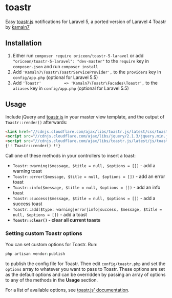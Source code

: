 toastr
======

Easy [toastr.js](https://github.com/CodeSeven/toastr) notifications for Laravel 5, a ported version of Laravel 4 Toastr by [kamaln7](https://github.com/kamaln7/toastr)

Installation
------------

1. Either run `composer require oriceon/toastr-5-laravel` or add `"oriceon/toastr-5-laravel": "dev-master"` to the `require` key in `composer.json` and run `composer install`
2. Add `'Kamaln7\Toastr\ToastrServiceProvider',` to the `providers` key in `config/app.php` (optional for Laravel 5.5)
3. Add `'Toastr'          => 'Kamaln7\Toastr\Facades\Toastr',` to the `aliases` key in `config/app.php` (optional for Laravel 5.5)

Usage
-----

Include jQuery and [toastr.js](https://github.com/CodeSeven/toastr) in your master view template, and the output of    `Toastr::render()` afterwards:

``` html
<link href="//cdnjs.cloudflare.com/ajax/libs/toastr.js/latest/css/toastr.min.css" rel="stylesheet">
<script src="//cdnjs.cloudflare.com/ajax/libs/jquery/2.1.3/jquery.min.js"></script>
<script src="//cdnjs.cloudflare.com/ajax/libs/toastr.js/latest/js/toastr.min.js"></script>
{!! Toastr::render() !!}
```

Call one of these methods in your controllers to insert a toast:
  - `Toastr::warning($message, $title = null, $options = [])` - add a warning toast
  - `Toastr::error($message, $title = null, $options = [])` - add an error toast
  - `Toastr::info($message, $title = null, $options = [])` - add an info toast
  - `Toastr::success($message, $title = null, $options = [])` - add a success toast
  - `Toastr::add($type: warning|error|info|success, $message, $title = null, $options = [])` - add a toast
  - **`Toastr::clear()` - clear all current toasts**

### Setting custom Toastr options

You can set custom options for Toastr. Run:

``` php
php artisan vendor:publish
```

to publish the config file for Toastr. Then edit `config/toastr.php` and set the `options` array to whatever you want to pass to Toastr. These options are set as the default options and can be overridden by passing an array of options to any of the methods in the **Usage** section.

For a list of available options, see [toastr.js' documentation](https://github.com/CodeSeven/toastr).
